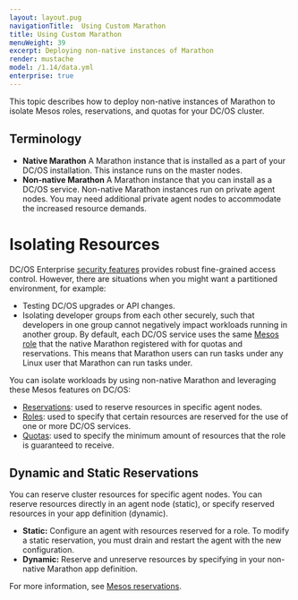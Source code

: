 ```yaml
---
layout: layout.pug
navigationTitle:  Using Custom Marathon
title: Using Custom Marathon
menuWeight: 39
excerpt: Deploying non-native instances of Marathon
render: mustache
model: /1.14/data.yml
enterprise: true
---
```


This topic describes how to deploy non-native instances of Marathon to isolate Mesos roles, reservations, and quotas for your DC/OS cluster.  

## Terminology

-  **Native Marathon** A Marathon instance that is installed as a part of your DC/OS installation. This instance runs on the master nodes.
-  **Non-native Marathon** A Marathon instance that you can install as a DC/OS service. Non-native Marathon instances run on private agent nodes. You may need additional private agent nodes to accommodate the increased resource demands.  

# Isolating Resources
DC/OS Enterprise [security features](/mesosphere/dcos/1.14/security/ent/) provides robust fine-grained access control. However, there are situations when you might want a partitioned environment, for example:

-  Testing DC/OS upgrades or API changes.
-  Isolating developer groups from each other securely, such that developers in one group cannot negatively impact workloads running in another group. By default, each DC/OS service uses the same [Mesos role](http://mesos.apache.org/documentation/latest/roles/) that the native Marathon registered with for quotas and reservations. This means that Marathon users can run tasks under any Linux user that Marathon can run tasks under.

You can isolate workloads by using non-native Marathon and leveraging these Mesos features on DC/OS:

-  [Reservations](http://mesos.apache.org/documentation/latest/reservation/): used to reserve resources in specific agent nodes.
-  [Roles](http://mesos.apache.org/documentation/latest/roles/): used to specify that certain resources are reserved for the use of one or more DC/OS services.
-  [Quotas](https://mesos.apache.org/documentation/latest/quota/): used to specify the minimum amount of resources that the role is guaranteed to receive.

## Dynamic and Static Reservations
You can reserve cluster resources for specific agent nodes. You can reserve resources directly in an agent node (static), or specify reserved resources in your app definition (dynamic).

-  **Static:** Configure an agent with resources reserved for a role. To modify a static reservation, you must drain and restart the agent with the new configuration.
-  **Dynamic:** Reserve and unreserve resources by specifying in your non-native Marathon app definition.

For more information, see [Mesos reservations](http://mesos.apache.org/documentation/latest/reservation/).
